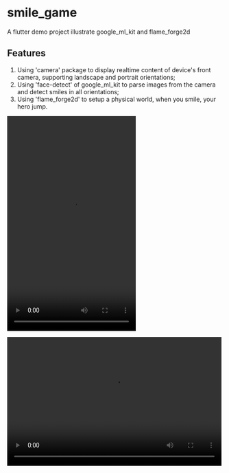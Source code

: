 # smile_game

A flutter demo project illustrate google_ml_kit and flame_forge2d

## Features
1. Using 'camera' package to display realtime content of device's front camera, supporting landscape and portrait orientations;
2. Using 'face-detect' of google_ml_kit to parse images from the camera and detect smiles in all orientations;
3. Using 'flame_forge2d' to setup a physical world, when you smile, your hero jump.


<video src="https://media.w3.org/2010/05/sintel/trailer.mp4" controls="" width="300" height="500"></video>

<video src="https://github.com/Heilum/smile_game/s2s.mp4" controls="" width="500" height="300"></video>
